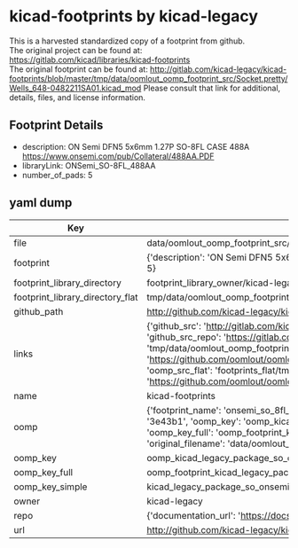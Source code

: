 # kicad-footprints by kicad-legacy  
This is a harvested standardized copy of a footprint from github.  
The original project can be found at:  
https://gitlab.com/kicad/libraries/kicad-footprints  
The original footprint can be found at:
http://gitlab.com/kicad-legacy/kicad-footprints/blob/master/tmp/data/oomlout_oomp_footprint_src/Socket.pretty/Wells_648-0482211SA01.kicad_mod
Please consult that link for additional, details, files, and license information.  
## Footprint Details
* description: ON Semi DFN5 5x6mm 1.27P SO-8FL CASE 488A https://www.onsemi.com/pub/Collateral/488AA.PDF  
* libraryLink: ONSemi_SO-8FL_488AA  
* number_of_pads: 5  
## yaml dump  
| Key | Value |  
| --- | --- |  
| file | data/oomlout_oomp_footprint_src/kicad-footprints/Package_SO.pretty/ONSemi_SO-8FL_488AA.kicad_mod |  
| footprint | {'description': 'ON Semi DFN5 5x6mm 1.27P SO-8FL CASE 488A https://www.onsemi.com/pub/Collateral/488AA.PDF', 'libraryLink': 'ONSemi_SO-8FL_488AA', 'number_of_pads': 5} |  
| footprint_library_directory | footprint_library_owner/kicad-legacy_kicad-footprints |  
| footprint_library_directory_flat | tmp/data/oomlout_oomp_footprint_src/footprints_flat/kicad_legacy_package_so_onsemi_so_8fl_488aa/working |  
| github_path | http://github.com/kicad-legacy/kicad-footprints/blob/master/tmp/data/oomlout_oomp_footprint_src/Package_SO.pretty/ONSemi_SO-8FL_488AA.kicad_mod |  
| links | {'github_src': 'http://gitlab.com/kicad-legacy/kicad-footprints/blob/master/tmp/data/oomlout_oomp_footprint_src/Socket.pretty/Wells_648-0482211SA01.kicad_mod', 'github_src_repo': 'https://gitlab.com/kicad/libraries/kicad-footprints', 'oomp_bot': 'tmp/data/oomlout_oomp_footprint_src/footprints/kicad_legacy_package_so_onsemi_so_8fl_488aa/working', 'oomp_bot_github': 'https://github.com/oomlout/oomlout_oomp_footprint_bot/tree/main/tmp/data/oomlout_oomp_footprint_src/footprints/kicad_legacy_package_so_onsemi_so_8fl_488aa/working', 'oomp_src_flat': 'footprints_flat/tmp/data/oomlout_oomp_footprint_src/footprints_flat/kicad_legacy_package_so_onsemi_so_8fl_488aa/working', 'oomp_src_flat_github': 'https://github.com/oomlout/oomlout_oomp_footprint_src/tree/main/tmp/data/oomlout_oomp_footprint_src/footprints_flat/kicad_legacy_package_so_onsemi_so_8fl_488aa/working'} |  
| name | kicad-footprints |  
| oomp | {'footprint_name': 'onsemi_so_8fl_488aa', 'library_name': 'package_so', 'md5': '3e43b1203fe258661ed8baf210e57a48', 'md5_10': '3e43b1203f', 'md5_5': '3e43b', 'md5_6': '3e43b1', 'oomp_key': 'oomp_kicad_legacy_package_so_onsemi_so_8fl_488aa', 'oomp_key_extra': 'oomp_footprint_kicad_legacy_package_so_onsemi_so_8fl_488aa', 'oomp_key_full': 'oomp_footprint_kicad_legacy_package_so_onsemi_so_8fl_488aa_3e43b1', 'oomp_key_simple': 'kicad_legacy_package_so_onsemi_so_8fl_488aa', 'original_filename': 'data/oomlout_oomp_footprint_src/kicad-footprints/Package_SO.pretty/ONSemi_SO-8FL_488AA.kicad_mod', 'owner_name': 'kicad_legacy'} |  
| oomp_key | oomp_kicad_legacy_package_so_onsemi_so_8fl_488aa |  
| oomp_key_full | oomp_footprint_kicad_legacy_package_so_onsemi_so_8fl_488aa |  
| oomp_key_simple | kicad_legacy_package_so_onsemi_so_8fl_488aa |  
| owner | kicad-legacy |  
| repo | {'documentation_url': 'https://docs.github.com/rest/repos/repos#get-a-repository', 'message': 'Not Found'} |  
| url | http://github.com/kicad-legacy/kicad-footprints |  


